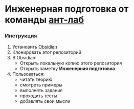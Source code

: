 # Инженерная подготовка от команды [ант-лаб](https://ant-lab.ru/)

### Инструкция

1. Установить [Obsidian](https://obsidian.md/)
2. Клонировать этот репозиторий
3. В Obsidian:
    - Открыть локальную копию этого репозитория
    - Открыть заметку **Инженерная подготовка**
4. Пользоваться:
    - читать теорию
    - смотреть примеры
    - выполнять задания
    - проходить тесты
    - добавлять свои мысли
